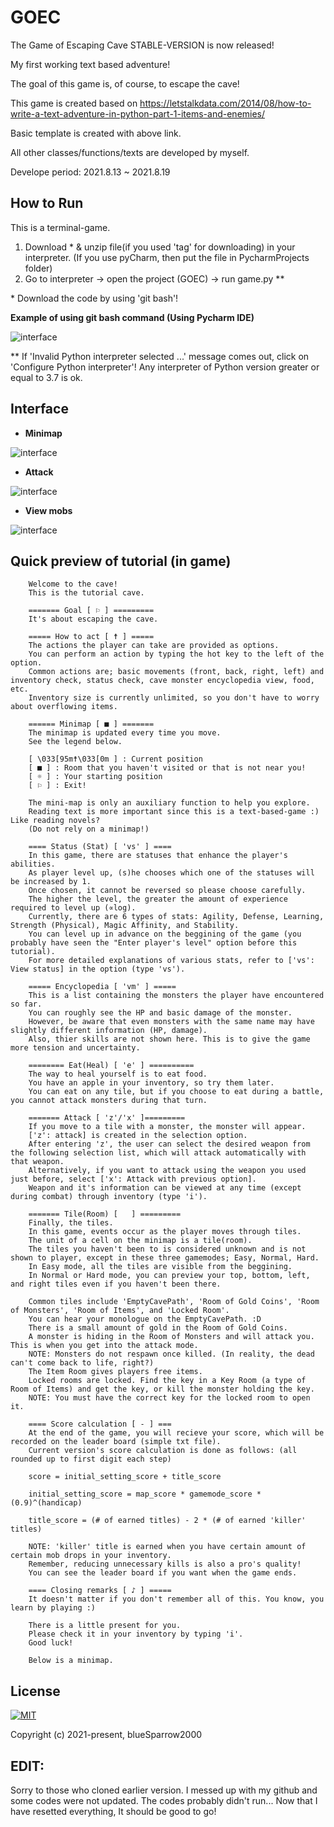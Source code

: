 # GOEC
The Game of Escaping Cave STABLE-VERSION is now released!


My first working text based adventure! 


The goal of this game is, of course, to escape the cave!


This game is created based on https://letstalkdata.com/2014/08/how-to-write-a-text-adventure-in-python-part-1-items-and-enemies/


Basic template is created with above link.


All other classes/functions/texts are developed by myself.


Develope period: 2021.8.13 ~ 2021.8.19

## How to Run


This is a terminal-game.


1. Download \* & unzip file(if you used 'tag' for downloading) in your interpreter. (If you use pyCharm, then put the file in PycharmProjects folder)
2. Go to interpreter -> open the project (GOEC) -> run game.py **

\* Download the code by using 'git bash'! 


**Example of using git bash command (Using Pycharm IDE)**


![interface](../main/images/commands.png)


** If 'Invalid Python interpreter selected ...' message comes out, click on 'Configure Python interpreter'! Any interpreter of Python version greater or equal to 3.7 is ok. 


## Interface
* __Minimap__


![interface](../main/images/interface.png)


* __Attack__ 


![interface](../main/images/attack_capture1.png)


* __View mobs__


![interface](../main/images/capture1.png)



## Quick preview of tutorial (in game)
        Welcome to the cave!
        This is the tutorial cave.

        ======= Goal [ ⚐ ] =========
        It's about escaping the cave.

        ===== How to act [ ☨ ] =====
        The actions the player can take are provided as options.
        You can perform an action by typing the hot key to the left of the option.
        Common actions are; basic movements (front, back, right, left) and inventory check, status check, cave monster encyclopedia view, food, etc.
        Inventory size is currently unlimited, so you don't have to worry about overflowing items.

        ====== Minimap [ ■ ] =======
        The minimap is updated every time you move.
        See the legend below.

        [ \033[95m☨\033[0m ] : Current position
        [ ■ ] : Room that you haven't visited or that is not near you!
        [ ☼ ] : Your starting position
        [ ⚐ ] : Exit!

        The mini-map is only an auxiliary function to help you explore. 
        Reading text is more important since this is a text-based-game :) Like reading novels? 
        (Do not rely on a minimap!)

        ==== Status (Stat) [ 'vs' ] ====
        In this game, there are statuses that enhance the player's abilities.
        As player level up, (s)he chooses which one of the statuses will be increased by 1.
        Once chosen, it cannot be reversed so please choose carefully.
        The higher the level, the greater the amount of experience required to level up (∝log).
        Currently, there are 6 types of stats: Agility, Defense, Learning, Strength (Physical), Magic Affinity, and Stability.
        You can level up in advance on the beggining of the game (you probably have seen the "Enter player's level" option before this tutorial).
        For more detailed explanations of various stats, refer to ['vs': View status] in the option (type 'vs').

        ===== Encyclopedia [ 'vm' ] =====
        This is a list containing the monsters the player have encountered so far.
        You can roughly see the HP and basic damage of the monster.
        However, be aware that even monsters with the same name may have slightly different information (HP, damage).
        Also, thier skills are not shown here. This is to give the game more tension and uncertainty.

        ======== Eat(Heal) [ 'e' ] ==========
        The way to heal yourself is to eat food.
        You have an apple in your inventory, so try them later.
        You can eat on any tile, but if you choose to eat during a battle, you cannot attack monsters during that turn.

        ======= Attack [ 'z'/'x' ]=========
        If you move to a tile with a monster, the monster will appear.
        ['z': attack] is created in the selection option. 
        After entering 'z', the user can select the desired weapon from the following selection list, which will attack automatically with that weapon.
        Alternatively, if you want to attack using the weapon you used just before, select ['x': Attack with previous option].
        Weapon and it's information can be viewed at any time (except during combat) through inventory (type 'i').

        ======= Tile(Room) [   ] =========
        Finally, the tiles. 
        In this game, events occur as the player moves through tiles.
        The unit of a cell on the minimap is a tile(room).
        The tiles you haven't been to is considered unknown and is not shown to player, except in these three gamemodes; Easy, Normal, Hard.
        In Easy mode, all the tiles are visible from the beggining.
        In Normal or Hard mode, you can preview your top, bottom, left, and right tiles even if you haven't been there.

        Common tiles include 'EmptyCavePath', 'Room of Gold Coins', 'Room of Monsters', 'Room of Items', and 'Locked Room'.
        You can hear your monologue on the EmptyCavePath. :D
        There is a small amount of gold in the Room of Gold Coins.
        A monster is hiding in the Room of Monsters and will attack you. This is when you get into the attack mode.
        NOTE: Monsters do not respawn once killed. (In reality, the dead can't come back to life, right?)
        The Item Room gives players free items.
        Locked rooms are locked. Find the key in a Key Room (a type of Room of Items) and get the key, or kill the monster holding the key.
        NOTE: You must have the correct key for the locked room to open it.

        ==== Score calculation [ - ] ===
        At the end of the game, you will recieve your score, which will be recorded on the leader board (simple txt file).
        Current version's score calculation is done as follows: (all rounded up to first digit each step)
        
        score = initial_setting_score + title_score
        
        initial_setting_score = map_score * gamemode_score * (0.9)^(handicap)
        
        title_score = (# of earned titles) - 2 * (# of earned 'killer' titles) 
        
        NOTE: 'killer' title is earned when you have certain amount of certain mob drops in your inventory. 
        Remember, reducing unnecessary kills is also a pro's quality!
        You can see the leader board if you want when the game ends.
        
        ==== Closing remarks [ ♪ ] =====   
        It doesn't matter if you don't remember all of this. You know, you learn by playing :)
        
        There is a little present for you. 
        Please check it in your inventory by typing 'i'. 
        Good luck!

        Below is a minimap.

## License
[![MIT](https://img.shields.io/cocoapods/l/AFNetworking.svg?style=style&label=License&maxAge=2592000)](../master/LICENSE)

Copyright (c) 2021-present, blueSparrow2000


## EDIT:
Sorry to those who cloned earlier version.
I messed up with my github and some codes were not updated.
The codes probably didn't run...
Now that I have resetted everything, It should be good to go!
